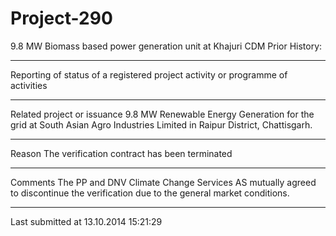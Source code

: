 # Project-290
9.8 MW Biomass based power generation unit at Khajuri
CDM Prior History: 
_______________
Reporting of status of a registered project activity or programme of activities
_________________
Related project or issuance	9.8 MW Renewable Energy Generation for the grid at South Asian Agro Industries Limited in Raipur District, Chattisgarh.
_____________
Reason	The verification contract has been terminated
_______________
Comments	The PP and DNV Climate Change Services AS mutually agreed to discontinue the verification due to the general market conditions.
_________________
Last submitted at	13.10.2014 15:21:29
